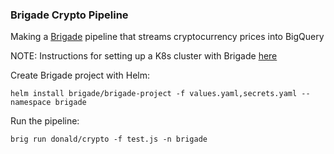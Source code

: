 ### Brigade Crypto Pipeline

Making a [Brigade](https://brigade.sh/) pipeline that streams cryptocurrency prices into BigQuery 

NOTE: Instructions for setting up a K8s cluster with Brigade [here](https://github.com/donaldrauscher/brigade-build)

Create Brigade project with Helm:
```
helm install brigade/brigade-project -f values.yaml,secrets.yaml --namespace brigade
```

Run the pipeline:
```
brig run donald/crypto -f test.js -n brigade
```
